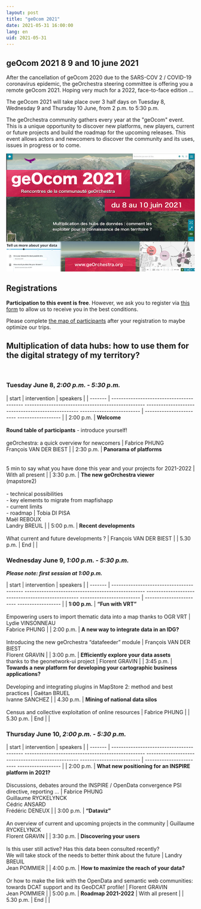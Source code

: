 ```yaml
---
layout: post
title: "geOcom 2021"
date: 2021-05-31 16:00:00
lang: en
uid: 2021-05-31
---
```


## geOcom 2021 8 9 and 10 june 2021

After the cancellation of geOcom 2020 due to the SARS-COV 2 / COVID-19 coronavirus epidemic, the geOrchestra steering committee is offering you a remote geOcom 2021. Hoping very much for a 2022, face-to-face edition ...

The geOcom 2021 will take place over 3 half days on Tuesday 8, Wednesday 9 and Thursday 10 June, from 2 p.m. to 5:30 p.m.

The geOrchestra community gathers every year at the "geOcom" event. This is a unique opportunity to discover new platforms, new players, current or future projects and build the roadmap for the upcoming releases. This event allows actors and newcomers to discover the community and its uses, issues in progress or to come.

![affiche geOcom 2021](/public/geocom2021/geocom_2021.png)


<!--more-->


## Registrations

**Participation to this event is free**. However, we ask you to register via [this form](https://docs.google.com/forms/d/e/1FAIpQLScAAsDPO1iFJjNQYnHrcmCslFGE3_cy-sx7Y-5VdmAPxMOJqg/viewform?usp=sf_link) to allow us to receive you in the best conditions.

Please complete [the map of participants](http://umap.openstreetmap.fr/fr/map/participants-geocom-2021_603399) after your registration to maybe optimize our trips.


## Multiplication of data hubs: how to use them for the digital strategy of my territory?

<br />


### Tuesday June 8, _2:00 p.m. - 5:30 p.m._

| start | intervention | speakers |
| ------- | ----------------------------------------- -------------------------------------------------- -------------------------------------------------- ------------------------- | ------------------------ ------------------ |
| 2:00 p.m. | **Welcome** <br /> <br /> **Round table of participants** - introduce yourself! <br /> <br /> geOrchestra: a quick overview for newcomers | Fabrice PHUNG <br /> François VAN DER BIEST |
| 2:30 p.m. | **Panorama of platforms** <br /> <br /> <br /> 5 min to say what you have done this year and your projects for 2021-2022 | With all present |
| 3:30 p.m. | **The new geOrchestra viewer** <br /> (mapstore2) <br /> <br /> - technical possibilities <br /> - key elements to migrate from mapfishapp <br /> - current limits <br /> - roadmap | Tobia DI PISA <br /> Maël REBOUX <br />  Landry BREUIL |
| 5:00 p.m. | **Recent developments** <br /> <br /> What current and future developments ? | François VAN DER BIEST |
| 5.30 p.m. | End | |


### Wednesday June 9, _1:00 p.m. - 5:30 p.m._

_**Please note: first session at 1:00 p.m.**_

| start | intervention | speakers |
| ------- | ----------------------------------------- -------------------------------------------------- -------------------------------------------------- ------------------------- | ------------------------ ------------------ |
| **1:00 p.m.** | **“Fun with VRT”** <br /> <br /> Empowering users to import thematic data into a map thanks to OGR VRT | Lydie VINSONNEAU <br /> Fabrice PHUNG |
| 2:00 p.m. | **A new way to integrate data in an IDG?** <br /> <br /> Introducing the new geOrchestra “datafeeder” module | François VAN DER BIEST <br />  Florent GRAVIN |
| 3:00 p.m. | **Efficiently explore your data assets** <br /> thanks to the geonetwork-ui project | Florent GRAVIN |
| 3:45 p.m. | **Towards a new platform for developing your cartographic business applications?** <br /> <br /> Developing and integrating plugins in MapStore 2: method and best practices | Gaëtan BRUEL <br /> Ivanne SANCHEZ |
| 4.30 p.m. | **Mining of national data silos** <br /> <br /> Census and collective exploitation of online resources | Fabrice PHUNG |
| 5.30 p.m. | End | |


### Thursday June 10, _2:00 p.m. - 5:30 p.m._

| start | intervention | speakers |
| ------- | ----------------------------------------- -------------------------------------------------- -------------------------------------------------- ------------------------- | ------------------------ ------------------ |
| 2:00 p.m. | **What new positioning for an INSPIRE platform in 2021?** <br /> <br /> Discussions, debates around the INSPIRE / OpenData convergence PSI directive, reporting ... | Fabrice PHUNG <br /> Guillaume RYCKELYNCK <br />  Cédric ANSARD <br />  Frédéric DENEUX |
| 3:00 p.m. | **“Dataviz”** <br /> <br /> An overview of current and upcoming projects in the community | Guillaume RYCKELYNCK <br /> Florent GRAVIN |
| 3:30 p.m. | **Discovering your users** <br /> <br /> Is this user still active? Has this data been consulted recently? <br /> We will take stock of the needs to better think about the future | Landry BREUIL <br /> Jean POMMIER |
| 4:00 p.m. | **How to maximize the reach of your data?** <br /> <br /> Or how to make the link with the OpenData and semantic web communities: towards DCAT support and its GeoDCAT profile! | Florent GRAVIN <br /> Jean POMMIER |
| 5:00 p.m. | **Roadmap 2021-2022** | With all present |
| 5.30 p.m. | End | |
